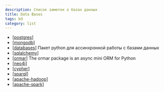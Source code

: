 ```yaml
---
description: Список заметок о базах данных
title: Data Bases
tags: bd
category: list
---
```

- [[postgres]]
- [[mongodb]]
- [[databases]] Пакет python для ассинхронной работы с базами данных
- [[sqlalchemy]]
- [[ormar]] The ormar package is an async mini ORM for Python
- [[neo4j]]
- [[cypher]]
- [[sparql]]
- [[apache-hadoop]]
- [[apache-spark]]

[//begin]: # "Autogenerated link references for markdown compatibility"
[postgres]: ../notes/postgres "Postgres"
[mongodb]: ../notes/mongodb "MongoDB"
[databases]: ../notes/databases "Databases"
[sqlalchemy]: sqlalchemy "Sqlalchemy"
[ormar]: ../notes/ormar "Ormar"
[neo4j]: ../notes/neo4j "Neo4j graph data base"
[//end]: # "Autogenerated link references"
[//begin]: # "Autogenerated link references for markdown compatibility"
[postgres]: ../notes/postgres "Postgres"
[mongodb]: ../notes/mongodb "MongoDB"
[databases]: ../notes/databases "Databases"
[sqlalchemy]: sqlalchemy "Sqlalchemy"
[ormar]: ../notes/ormar "Ormar"
[neo4j]: ../notes/neo4j "Neo4j graph data base"
[cypher]: ../notes/cypher "Cypher query language"
[sparql]: ../notes/sparql "SPARQL"
[apache-hadoop]: ../notes/apache-hadoop "Apache hadoop"
[apache-spark]: ../notes/apache-spark "Unified engine for large-scale data analytics"
[//end]: # "Autogenerated link references"